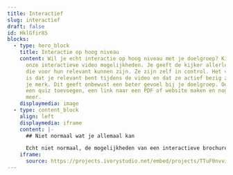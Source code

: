 ```yaml
---
title: Interactief
slug: interactief
draft: false
id: HklGfir85
blocks:
  - type: hero_block
    title: Interactie op hoog niveau
    content: Wil je echt interactie op hoog niveau met je doelgroep? Kies dan voor
      onze interactieve video mogelijkheden. Je geeft de kijker allerlei keuzes
      die voor hun relevant kunnen zijn. Ze zijn zelf in control. Het voordeel
      is dat je relevant bent tijdens de video en dat ze actief bezig zijn met
      je merk. Dit geeft onbewust een beter gevoel bij je doelgroep. Ook kan je
      een quiz toevoegen, een link naar een PDF of website maken en nog veel
      meer.
    displaymedia: image  
  - type: content_block
    align: left
    displaymedia: iframe
    content: |-
      ## Niet normaal wat je allemaal kan

      Echt niet normaal, de mogelijkheden van een interactieve brochure
    iframe:
      source: https://projects.ivorystudio.net/embed/projects/TTuF0nvviqvx
---
```

